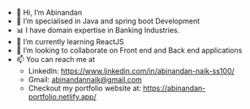 - 👋 Hi, I’m Abinandan
- 👀 I’m specialised in Java and spring boot Development
- :bar_chart: I have domain expertise in Banking Industries.
- 🌱 I’m currently learning ReactJS
- 💞️ I’m looking to collaborate on Front end and Back end applications
- 📫 You can reach me at
  - LinkedIn: https://www.linkedin.com/in/abinandan-naik-ss100/
  - Gmail: abinandannaik@gmail.com
  - Checkout my portfolio website at: https://abinandan-portfolio.netlify.app/

<!---
Abinandan02/Abinandan02 is a ✨ special ✨ repository because its `README.md` (this file) appears on your GitHub profile.
You can click the Preview link to take a look at your changes.
--->
